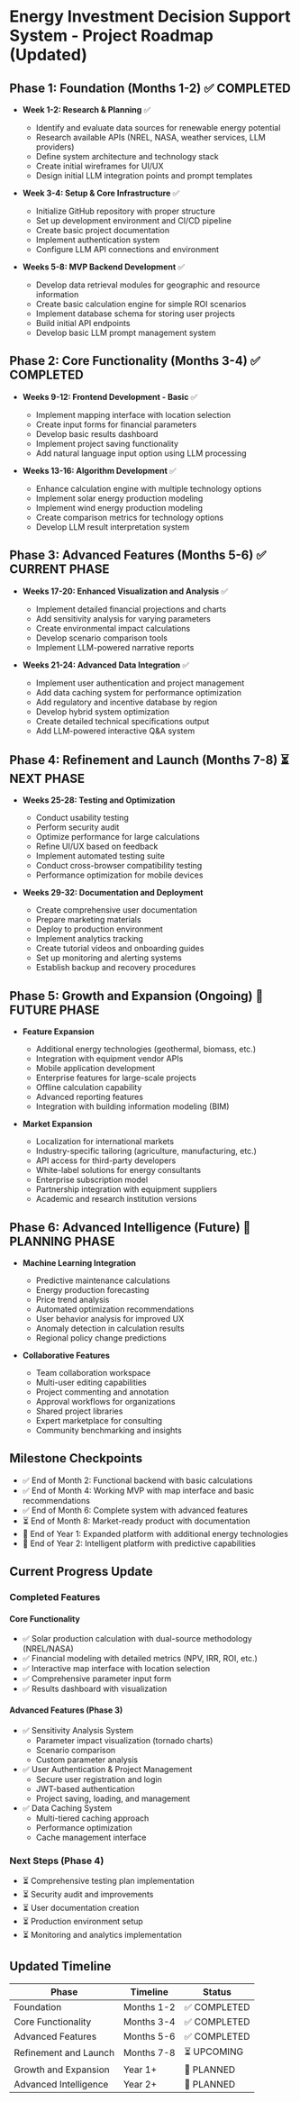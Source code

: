 # Energy Investment Decision Support System - Project Roadmap (Updated)

## Phase 1: Foundation (Months 1-2) ✅ COMPLETED
- **Week 1-2: Research & Planning** ✅
  - Identify and evaluate data sources for renewable energy potential
  - Research available APIs (NREL, NASA, weather services, LLM providers)
  - Define system architecture and technology stack
  - Create initial wireframes for UI/UX
  - Design initial LLM integration points and prompt templates

- **Week 3-4: Setup & Core Infrastructure** ✅
  - Initialize GitHub repository with proper structure
  - Set up development environment and CI/CD pipeline
  - Create basic project documentation
  - Implement authentication system
  - Configure LLM API connections and environment

- **Weeks 5-8: MVP Backend Development** ✅
  - Develop data retrieval modules for geographic and resource information
  - Create basic calculation engine for simple ROI scenarios
  - Implement database schema for storing user projects
  - Build initial API endpoints
  - Develop basic LLM prompt management system

## Phase 2: Core Functionality (Months 3-4) ✅ COMPLETED
- **Weeks 9-12: Frontend Development - Basic** ✅
  - Implement mapping interface with location selection
  - Create input forms for financial parameters
  - Develop basic results dashboard
  - Implement project saving functionality
  - Add natural language input option using LLM processing

- **Weeks 13-16: Algorithm Development** ✅
  - Enhance calculation engine with multiple technology options
  - Implement solar energy production modeling
  - Implement wind energy production modeling
  - Create comparison metrics for technology options
  - Develop LLM result interpretation system

## Phase 3: Advanced Features (Months 5-6) ✅ CURRENT PHASE
- **Weeks 17-20: Enhanced Visualization and Analysis** ✅
  - Implement detailed financial projections and charts
  - Add sensitivity analysis for varying parameters
  - Create environmental impact calculations
  - Develop scenario comparison tools
  - Implement LLM-powered narrative reports

- **Weeks 21-24: Advanced Data Integration** ✅
  - Implement user authentication and project management
  - Add data caching system for performance optimization
  - Add regulatory and incentive database by region
  - Develop hybrid system optimization
  - Create detailed technical specifications output
  - Add LLM-powered interactive Q&A system

## Phase 4: Refinement and Launch (Months 7-8) ⏳ NEXT PHASE
- **Weeks 25-28: Testing and Optimization**
  - Conduct usability testing
  - Perform security audit
  - Optimize performance for large calculations
  - Refine UI/UX based on feedback
  - Implement automated testing suite
  - Conduct cross-browser compatibility testing
  - Performance optimization for mobile devices

- **Weeks 29-32: Documentation and Deployment**
  - Create comprehensive user documentation
  - Prepare marketing materials
  - Deploy to production environment
  - Implement analytics tracking
  - Create tutorial videos and onboarding guides
  - Set up monitoring and alerting systems
  - Establish backup and recovery procedures

## Phase 5: Growth and Expansion (Ongoing) 🔄 FUTURE PHASE
- **Feature Expansion**
  - Additional energy technologies (geothermal, biomass, etc.)
  - Integration with equipment vendor APIs
  - Mobile application development
  - Enterprise features for large-scale projects
  - Offline calculation capability
  - Advanced reporting features
  - Integration with building information modeling (BIM)

- **Market Expansion**
  - Localization for international markets
  - Industry-specific tailoring (agriculture, manufacturing, etc.)
  - API access for third-party developers
  - White-label solutions for energy consultants
  - Enterprise subscription model
  - Partnership integration with equipment suppliers
  - Academic and research institution versions

## Phase 6: Advanced Intelligence (Future) 🔮 PLANNING PHASE
- **Machine Learning Integration**
  - Predictive maintenance calculations
  - Energy production forecasting
  - Price trend analysis
  - Automated optimization recommendations
  - User behavior analysis for improved UX
  - Anomaly detection in calculation results
  - Regional policy change predictions

- **Collaborative Features**
  - Team collaboration workspace
  - Multi-user editing capabilities
  - Project commenting and annotation
  - Approval workflows for organizations
  - Shared project libraries
  - Expert marketplace for consulting
  - Community benchmarking and insights

## Milestone Checkpoints
- ✅ End of Month 2: Functional backend with basic calculations
- ✅ End of Month 4: Working MVP with map interface and basic recommendations
- ✅ End of Month 6: Complete system with advanced features
- ⏳ End of Month 8: Market-ready product with documentation
- 🔄 End of Year 1: Expanded platform with additional energy technologies
- 🔮 End of Year 2: Intelligent platform with predictive capabilities

## Current Progress Update

### Completed Features

#### Core Functionality
- ✅ Solar production calculation with dual-source methodology (NREL/NASA)
- ✅ Financial modeling with detailed metrics (NPV, IRR, ROI, etc.)
- ✅ Interactive map interface with location selection
- ✅ Comprehensive parameter input form
- ✅ Results dashboard with visualization

#### Advanced Features (Phase 3)
- ✅ Sensitivity Analysis System
  - Parameter impact visualization (tornado charts)
  - Scenario comparison
  - Custom parameter analysis
- ✅ User Authentication & Project Management
  - Secure user registration and login
  - JWT-based authentication
  - Project saving, loading, and management
- ✅ Data Caching System
  - Multi-tiered caching approach
  - Performance optimization
  - Cache management interface

### Next Steps (Phase 4)
- ⏳ Comprehensive testing plan implementation
- ⏳ Security audit and improvements
- ⏳ User documentation creation
- ⏳ Production environment setup
- ⏳ Monitoring and analytics implementation

## Updated Timeline

| Phase | Timeline | Status |
|-------|----------|--------|
| Foundation | Months 1-2 | ✅ COMPLETED |
| Core Functionality | Months 3-4 | ✅ COMPLETED |
| Advanced Features | Months 5-6 | ✅ COMPLETED |
| Refinement and Launch | Months 7-8 | ⏳ UPCOMING |
| Growth and Expansion | Year 1+ | 🔄 PLANNED |
| Advanced Intelligence | Year 2+ | 🔮 PLANNED |